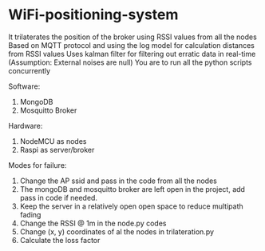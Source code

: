 # WiFi-positioning-system

It trilaterates the position of the broker using RSSI values from all the nodes
Based on MQTT protocol and using the log model for calculation distances from RSSI values
Uses kalman filter for filtering out erratic data in real-time (Assumption: External noises are null)
You are to run all the python scripts concurrently

Software:
1. MongoDB
2. Mosquitto Broker

Hardware:
1. NodeMCU as nodes
2. Raspi as server/broker

Modes for failure:
1. Change the AP ssid and pass in the code from all the nodes
2. The mongoDB and mosquitto broker are left open in the project, add pass in code if needed.
3. Keep the server in a relatively open open space to reduce multipath fading
4. Change the RSSI @ 1m in the node.py codes
5. Change (x, y) coordinates of al the nodes in trilateration.py
6. Calculate the loss factor
